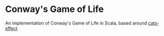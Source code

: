# Conway's Game of Life

An implementation of Conway's Game of Life in Scala, based around [cats-effect](https://typelevel.org/cats-effect/).